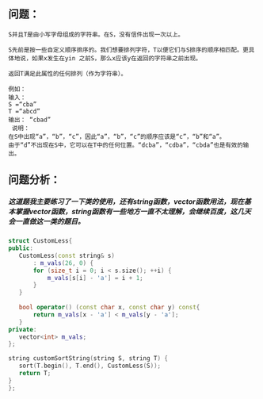 ## 问题：
```
S并且T是由小写字母组成的字符串。在S，没有信件出现一次以上。

S先前是按一些自定义顺序排序的。我们想要排列字符，T以便它们与S排序的顺序相匹配。更具体地说，如果x发生在yin 之前S，那么x应该y在返回的字符串之前出现。

返回T满足此属性的任何排列（作为字符串）。

例如：
输入： 
S =“cba”
T =“abcd”
输出： “cbad”
 说明： 
在S中出现“a”，“b”，“c”，因此“a”，“b”，“c”的顺序应该是“c”，“b”和“a”。 
由于“d”不出现在S中，它可以在T中的任何位置。“dcba”，“cdba”，“cbda”也是有效的输出。
 ```
 ## 问题分析：
 ##### 这道题我主要练习了一下类的使用，还有string函数，vector函数用法，现在基本掌握vector函数，string函数有一些地方一直不太理解，会继续百度，这几天会一直做这一类的题目。
 
 ```cpp
 struct CustomLess{
public:
    CustomLess(const string& s)
        : m_vals(26, 0) {
        for (size_t i = 0; i < s.size(); ++i) {
            m_vals[s[i] - 'a'] = i + 1;
        }
    }
    
    bool operator() (const char x, const char y) const{
        return m_vals[x - 'a'] < m_vals[y - 'a'];
    }
private:
    vector<int> m_vals;
};

string customSortString(string S, string T) {
    sort(T.begin(), T.end(), CustomLess(S));
    return T;
}
}; 
